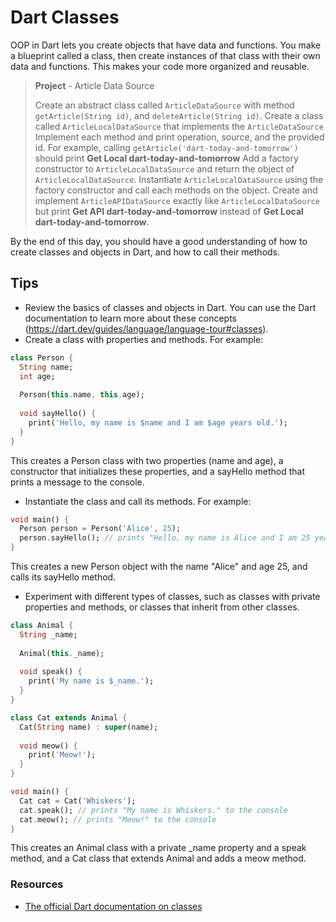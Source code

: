 # Dart Classes

OOP in Dart lets you create objects that have data and functions. You make a blueprint called a class, then create instances of that class with their own data and functions. This makes your code more organized and reusable.

> **Project** - Article Data Source
> 
> Create an abstract class called `ArticleDataSource` with method `getArticle(String id)`, and `deleteArticle(String id)`.
> Create a class called `ArticleLocalDataSource` that implements the `ArticleDataSource`
> Implement each method and print operation, source, and the provided id. For example, calling `getArticle('dart-today-and-tomorrow')` should print **Get Local dart-today-and-tomorrow**
> Add a factory constructor to `ArticleLocalDataSource` and return the object of `ArticleLocalDataSource`.
> Instantiate `ArticleLocalDataSource` using the factory constructor and call each methods on the object.
> Create and implement `ArticleAPIDataSource` exactly like `ArticleLocalDataSource` but print **Get API dart-today-and-tomorrow** instead of **Get Local dart-today-and-tomorrow**.
>

By the end of this day, you should have a good understanding of how to create classes and objects in Dart, and how to call their methods.

## Tips

- Review the basics of classes and objects in Dart. You can use the Dart documentation to learn more about these concepts (https://dart.dev/guides/language/language-tour#classes).
- Create a class with properties and methods. For example:

```dart
class Person {
  String name;
  int age;
  
  Person(this.name, this.age);
  
  void sayHello() {
    print('Hello, my name is $name and I am $age years old.');
  }
}
```

  This creates a Person class with two properties (name and age), a constructor that initializes these properties, and a sayHello method that prints a message to the console.

- Instantiate the class and call its methods. For example:

```dart
void main() {
  Person person = Person('Alice', 25);
  person.sayHello(); // prints "Hello, my name is Alice and I am 25 years old." to the console
}
```

This creates a new Person object with the name "Alice" and age 25, and calls its sayHello method.

- Experiment with different types of classes, such as classes with private properties and methods, or classes that inherit from other classes.

```dart
class Animal {
  String _name;
  
  Animal(this._name);
  
  void speak() {
    print('My name is $_name.');
  }
}

class Cat extends Animal {
  Cat(String name) : super(name);
  
  void meow() {
    print('Meow!');
  }
}

void main() {
  Cat cat = Cat('Whiskers');
  cat.speak(); // prints "My name is Whiskers." to the console
  cat.meow(); // prints "Meow!" to the console
}
```

This creates an Animal class with a private _name property and a speak method, and a Cat class that extends Animal and adds a meow method.

### Resources

- [The official Dart documentation on classes](https://dart.dev/guides/language/language-tour#classes)
